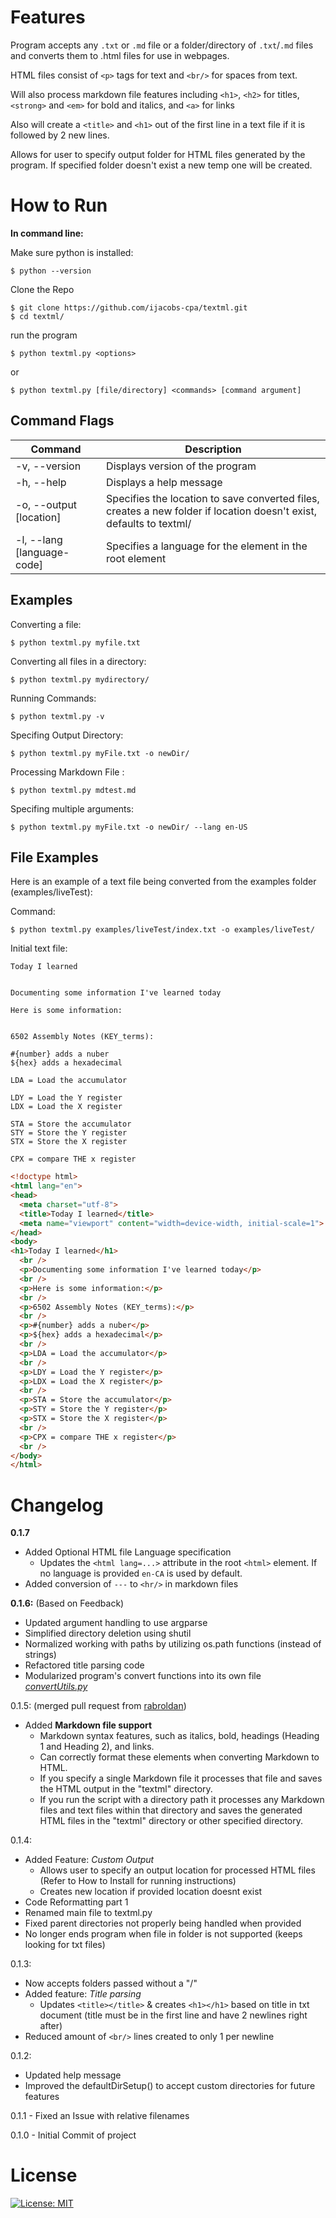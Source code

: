 # Features

Program accepts any `.txt` or `.md` file or a folder/directory of `.txt`/`.md` files and converts them to .html files for use in webpages. 

HTML files consist of `<p>` tags for text and `<br/>` for spaces from text. 

Will also process markdown file features including `<h1>`, `<h2>` for titles, `<strong>` and `<em>` for bold and italics, and `<a>` for links

Also will create a `<title>` and `<h1>` out of the first line in a text file if it is followed by 2 new lines.

Allows for user to specify output folder for HTML files generated by the program. If specified folder doesn't exist a new temp one will be created.

# How to Run 

**In command line:**

Make sure python is installed:

`$ python --version`

Clone the Repo

```
$ git clone https://github.com/ijacobs-cpa/textml.git
$ cd textml/ 
```

run the program 

`$ python textml.py <options> `

or

`$ python textml.py [file/directory] <commands> [command argument]`

## Command Flags

| Command   | Description |
| --------- | ----------- |
| -v, --version | Displays version of the program |
| -h, --help | Displays a help message |
| -o, --output [location] | Specifies the location to save converted files, creates a new folder if location doesn't exist, defaults to textml/ |
| -l, --lang [language-code] | Specifies a language for the <html lang=...> element in the <html> root element |

## Examples

Converting a file:

`$ python textml.py myfile.txt`

Converting all files in a directory:

`$ python textml.py mydirectory/`

Running Commands:

`$ python textml.py -v`

Specifing Output Directory:

`$ python textml.py myFile.txt -o newDir/`

Processing Markdown File : 

`$ python textml.py mdtest.md`

Specifing multiple arguments:

`$ python textml.py myFile.txt -o newDir/ --lang en-US`

## File Examples

Here is an example of a text file being converted from the examples folder (examples/liveTest):

Command:

`$ python textml.py examples/liveTest/index.txt -o examples/liveTest/`

Initial text file:
```
Today I learned


Documenting some information I've learned today

Here is some information:


6502 Assembly Notes (KEY_terms):

#{number} adds a nuber
${hex} adds a hexadecimal

LDA = Load the accumulator

LDY = Load the Y register
LDX = Load the X register

STA = Store the accumulator
STY = Store the Y register
STX = Store the X register

CPX = compare THE x register
```
```HTML
<!doctype html>
<html lang="en">
<head>
  <meta charset="utf-8">
  <title>Today I learned</title>
  <meta name="viewport" content="width=device-width, initial-scale=1">
</head>
<body>
<h1>Today I learned</h1>
  <br />
  <p>Documenting some information I've learned today</p>
  <br />
  <p>Here is some information:</p>
  <br />
  <p>6502 Assembly Notes (KEY_terms):</p>
  <br />
  <p>#{number} adds a nuber</p>
  <p>${hex} adds a hexadecimal</p>
  <br />
  <p>LDA = Load the accumulator</p>
  <br />
  <p>LDY = Load the Y register</p>
  <p>LDX = Load the X register</p>
  <br />
  <p>STA = Store the accumulator</p>
  <p>STY = Store the Y register</p>
  <p>STX = Store the X register</p>
  <br />
  <p>CPX = compare THE x register</p>
  <br />
</body>
</html>
```

# Changelog

**0.1.7**
- Added Optional HTML file Language specification
    - Updates the `<html lang=...>` attribute in the root `<html>` element. If no language is provided `en-CA` is used by default.
- Added conversion of `---` to `<hr/>` in markdown files 

**0.1.6:** (Based on Feedback)
- Updated argument handling to use argparse
- Simplified directory deletion using shutil
- Normalized working with paths by utilizing os.path functions (instead of strings)
- Refactored title parsing code
- Modularized program's convert functions into its own file [*convertUtils.py*](https://github.com/ijacobs-cpa/textml/blob/main/convertUtils.py)

0.1.5: (merged pull request from [rabroldan](https://github.com/rabroldan))
- Added **Markdown file support**
    -  Markdown syntax features, such as italics, bold, headings (Heading 1 and Heading 2), and links. 
    - Can correctly format these elements when converting Markdown to HTML. 
    - If you specify a single Markdown file it processes that file and saves the HTML output in the "textml" directory. 
    - If you run the script with a directory path it processes any Markdown files and text files within that directory and saves the generated HTML files in the "textml" directory or other specified directory.

0.1.4:
- Added Feature: *Custom Output*
    - Allows user to specify an output location for processed HTML files (Refer to How to Install for running instructions)
    - Creates new location if provided location doesnt exist
- Code Reformatting part 1
- Renamed main file to textml.py
- Fixed parent directories not properly being handled when provided
- No longer ends program when file in folder is not supported (keeps looking for txt files)

0.1.3:

- Now accepts folders passed without a "/"
- Added feature: *Title parsing*
    - Updates `<title></title>` & creates `<h1></h1>` based on title in txt document (title must be in the first line and have 2 newlines right after)
- Reduced amount of `<br/>` lines created to only 1 per newline

0.1.2:

- Updated help message
- Improved the defaultDirSetup() to accept custom directories for future features

0.1.1 - Fixed an Issue with relative filenames

0.1.0 - Initial Commit of project 

# License
[![License: MIT](https://img.shields.io/badge/License-MIT-yellow.svg)](https://opensource.org/licenses/MIT)




